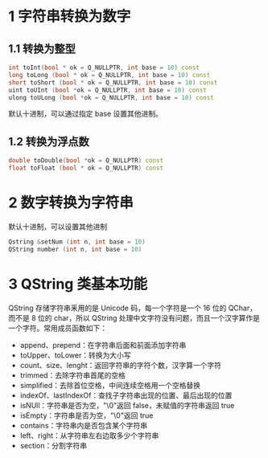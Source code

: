 # 1 字符串转换为数字

## 1.1 转换为整型

```cpp
int toInt(bool * ok = Q_NULLPTR, int base = 10) const
long toLong (bool * ok = Q_NULLPTR, int base = 10) const
short toShort (bool * ok = Q_NULLPTR, int base = 10) const
uint toUInt (bool *ok = Q_NULLPTR, int base = 10) const
ulong toULong (bool *ok = Q_NULLPTR, int base = 10) const
```

默认十进制，可以通过指定 base 设置其他进制。

## 1.2 转换为浮点数

```cpp
double toDouble(bool *ok = Q_NULLPTR) const
float toFloat (bool * ok = Q_NULLPTR) const
```

# 2 数字转换为字符串

默认十进制，可以设置其他进制

```cpp
Qstring &setNum (int n, int base = 10)
QString number (int n, int base = 10)
```

# 3 QString 类基本功能

QString 存储字符串釆用的是 Unicode 码，每一个字符是一个 16 位的 QChar，而不是 8 位的 char，所以 QString 处理中文字符没有问题，而且一个汉字算作是一个字符。常用成员函数如下：

- append、prepend：在字符串后面和前面添加字符串
- toUpper、toLower：转换为大小写
- count、size、lenght：返回字符串的字符个数，汉字算一个字符
- trimmed：去除字符串首尾的空格
- simplified：去除首位空格，中间连续空格用一个空格替换
- indexOf、lastIndexOf：查找子字符串出现的位置、最后出现的位置
- isNUll：字符串是否为空，"\0"返回 false，未赋值的字符串返回 true
- isEmpty：字符串是否为空，"\0"返回 true
- contains：字符串内是否包含某个字符串
- left、right：从字符串左右边取多少个字符串
- section：分割字符串
